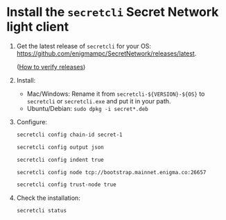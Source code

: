 # Install the `secretcli` Secret Network light client

1. Get the latest release of `secretcli` for your OS: https://github.com/enigmampc/SecretNetwork/releases/latest.

   ([How to verify releases](verify-releases.md))

2) Install:

   - Mac/Windows: Rename it from `secretcli-${VERSION}-${OS}` to `secretcli` or `secretcli.exe` and put it in your path.
   - Ubuntu/Debian: `sudo dpkg -i secret*.deb`

3) Configure:

   ```bash
   secretcli config chain-id secret-1
   ```

   ```bash
   secretcli config output json
   ```

   ```bash
   secretcli config indent true
   ```

   ```bash
   secretcli config node tcp://bootstrap.mainnet.enigma.co:26657
   ```

   ```bash
   secretcli config trust-node true
   ```

4) Check the installation:

   ```bash
   secretcli status
   ```
